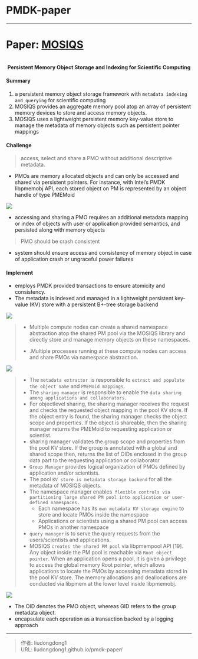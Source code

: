 # PMDK-paper


> 

------

# Paper: [MOSIQS](https://sci-hubtw.hkvisa.net/10.1109/mchpc51950.2020.00006)

<div align=center>
<br/>
<b>Persistent Memory Object Storage and Indexing for
Scientific Computing
</b>
</div>



#### Summary

1. a persistent memory object storage framework with `metadata indexing and querying` for scientific computing
2. MOSIQS provides an aggregate memory pool atop an array of persistent memory devices to store and access memory objects.
3.  MOSIQS uses a lightweight persistent memory key-value store to manage the metadata of memory objects such as persistent pointer mappings

#### Challenge

> access, select and share a PMO without additional descriptive metadata.

-  PMOs are memory allocated objects and can only be accessed and shared via persistent pointers. For instance, with Intel’s PMDK libpmemobj API, each stored object on PM is represented by an object handle of type PMEMoid

![](https://gitee.com/github-25970295/blogimgv2022/raw/master/image-20220806225625291.png)

- accessing and sharing a PMO requires an additional metadata mapping or index of objects with user or application provided semantics, and persisted along with memory objects

> PMO should be crash consistent

- system should ensure access and consistency of memory object in case of application crash or ungraceful power failures

#### Implement

- employs PMDK provided transactions to ensure atomicity and consistency. 
- The metadata is indexed and managed in a lightweight persistent key-value (KV) store with a persistent B+-tree storage backend

![](https://gitee.com/github-25970295/blogimgv2022/raw/master/image-20220806230051614.png)

> - Multiple compute nodes can create a shared namespace abstraction atop the shared PM pool via the MOSIQS library and directly store and manage memory objects on these namespaces.
>
> - .Multiple processes running at these compute nodes can access and share PMOs via namespace abstraction.

![](https://gitee.com/github-25970295/blogimgv2022/raw/master/image-20220806230302500.png)

> - The `metadata extractor `is responsible to `extract and populate the object name` and `PMEMoid mappings`.
> -  The `sharing manager` is responsible to enable the `data sharing among applications and collaborators. `
>   - For objectlevel sharing, the sharing manager receives the request and checks the requested object mapping in the pool KV store. If the object entry is found, the sharing manager checks the object scope and properties. If the object is shareable, then the sharing manager returns the PMEMoid to requesting application or scientist.
>   - sharing manager validates the group scope and properties from the pool KV store. If the group is annotated with a global and shared scope then, returns the list of OIDs enclosed in the group data part to the requesting application or collaborator
> - `Group Manager` provides logical organization of PMOs defined by application and/or scientists.
> - The pool `KV store is metadata storage backend` for all the metadata of MOSIQS objects. 
> - The namespace manager enables` flexible controls via partitioning large shared PM pool into application or user-defined namespaces.`
>   - Each namespace has its `own metadata KV storage engine` to store and locate PMOs inside the namespace
>   - Applications or scientists using a shared PM pool can access PMOs in another namespace
> - `query manager` is to serve the query requests from the users/scientists and applications.
> - MOSIQS `creates the shared PM pool` via libpmempool API [19]. Any object inside the PM pool is reachable via `Root object pointer`. When an application opens a pool, it is given a privilege to access the global memory Root pointer, which allows applications to locate the PMOs by accessing metadata stored in the pool KV store. The memory allocations and deallocations are conducted via libpmem at the lower level inside libpmemobj.

![](https://gitee.com/github-25970295/blogimgv2022/raw/master/image-20220806231548711.png)

-  The OID denotes the PMO object, whereas GID refers to the group metadata object.
- encapsulate each operation as a transaction backed by a logging approach


---

> 作者: liudongdong1  
> URL: liudongdong1.github.io/pmdk-paper/  

